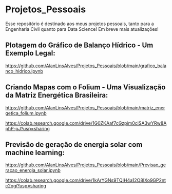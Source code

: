 # Projetos_Pessoais

Esse repositório é destinado aos meus projetos pessoais, tanto para a Engenharia Civil quanto para Data Science!
Em breve mais atualizações!

## Plotagem do Gráfico de Balanço Hídrico - Um Exemplo Legal:
https://github.com/AlanLinsAlves/Projetos_Pessoais/blob/main/grafico_balanco_hidrico.ipynb

## Criando Mapas com o Folium - Uma Visualização da Matriz Energética Brasileira:
https://github.com/AlanLinsAlves/Projetos_Pessoais/blob/main/matriz_energetica_folium.ipynb

https://colab.research.google.com/drive/1G0ZKAaf7cGzpim0ciSA3wYRw8AphP-pJ?usp=sharing

## Previsão de geração de energia solar com machine learning: 
https://github.com/AlanLinsAlves/Projetos_Pessoais/blob/main/Previsao_geracao_energia_solar.ipynb

https://colab.research.google.com/drive/1kArYGNs9TQIH4a12O8IXo9GP2ntc2ogi?usp=sharing
